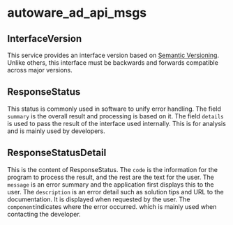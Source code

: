 # autoware_ad_api_msgs

## InterfaceVersion

This service provides an interface version based on [Semantic Versioning](SemVer).
Unlike others, this interface must be backwards and forwards compatible across major versions.

## ResponseStatus

This status is commonly used in software to unify error handling. The field `summary` is the overall result and processing is based on it.
The field `details` is used to pass the result of the interface used internally. This is for analysis and is mainly used by developers.

## ResponseStatusDetail

This is the content of ResponseStatus. The `code` is the information for the program to process the result, and the rest are the text for the user.
The `message` is an error summary and the application first displays this to the user.
The `description` is an error detail such as solution tips and URL to the documentation. It is displayed when requested by the user.
The `component`indicates where the error occurred. which is mainly used when contacting the developer.

<!-- link -->

[semver]: https://semver.org/
